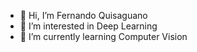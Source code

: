 - 👋 Hi, I’m Fernando Quisaguano
- 👀 I’m interested in Deep Learning
- 🌱 I’m currently learning Computer Vision

